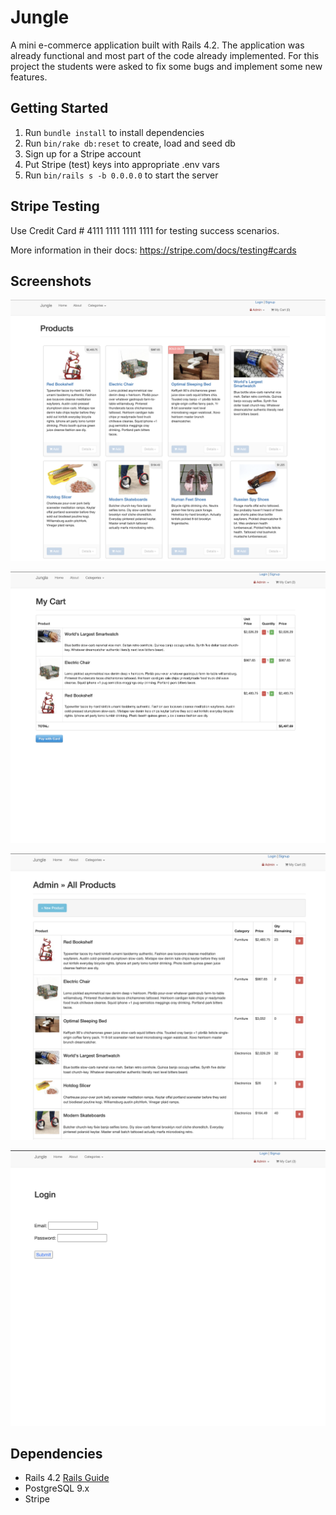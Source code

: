 # Jungle

A mini e-commerce application built with Rails 4.2. The application was already functional and most part of the code already implemented. For this project the students were asked to fix some bugs and implement some new features.


## Getting Started

1. Run `bundle install` to install dependencies
2. Run `bin/rake db:reset` to create, load and seed db
3. Sign up for a Stripe account
4. Put Stripe (test) keys into appropriate .env vars
5. Run `bin/rails s -b 0.0.0.0` to start the server


## Stripe Testing

Use Credit Card # 4111 1111 1111 1111 for testing success scenarios.

More information in their docs: <https://stripe.com/docs/testing#cards>

## Screenshots

!["Screenshot of the home page"](https://github.com/analuciachin/jungle-rails/blob/master/docs/jungle_home.png)

!["Screenshot of the cart"](https://github.com/analuciachin/jungle-rails/blob/master/docs/jungle_cart.png)

!["Screenshot of the admin > products"](https://github.com/analuciachin/jungle-rails/blob/master/docs/jungle_admin_products.png)

!["Screenshot of the login page"](https://github.com/analuciachin/jungle-rails/blob/master/docs/jungle_login.png)


## Dependencies

* Rails 4.2 [Rails Guide](http://guides.rubyonrails.org/v4.2/)
* PostgreSQL 9.x
* Stripe
